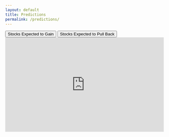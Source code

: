 ```yaml
---
layout: default
title: Predictions
permalink: /predictions/
---
```


<div class="tabs">
  <button id="Prediction1Btn" class="buttonlinks" onclick="openTable(event, 'Prediction1')">Stocks Expected to Gain</button>
  <button id="Prediction2Btn" class="buttonlinks" onclick="openTable(event, 'Prediction2')">Stocks Expected to Pull Back</button>
</div>

<div id="Prediction1" class="tabcontent">
  <iframe title="Stocks Expected to Gain +4.0% or More" aria-label="Table" id="datawrapper-chart-Hx7ah" src="https://datawrapper.dwcdn.net/Hx7ah" scrolling="no" frameborder="0" style="width: 0; min-width: 100% !important; border: none;" height="300" data-external="1">
  </iframe>
  <script type="text/javascript">!function(){"use strict";window.addEventListener("message",(function(a){if(void 0!==a.data["datawrapper-height"]){var e=document.querySelectorAll("iframe");for(var t in a.data["datawrapper-height"])for(var r=0;r<e.length;r++)if(e[r].contentWindow===a.source){var i=a.data["datawrapper-height"][t]+"px";e[r].style.height=i}}}))}();
  </script>
</div>

<div id="Prediction2" class="tabcontent" style="display:none;">
  <iframe title="Stocks Expected to Pull Back -1.5% or More" aria-label="Table" id="datawrapper-chart-mXOqs" src="https://datawrapper.dwcdn.net/mXOqs" scrolling="no" frameborder="0" style="width: 0; min-width: 100% !important; border: none;" height="300" data-external="1">
  </iframe>
  <script type="text/javascript">!function(){"use strict";window.addEventListener("message",(function(a){if(void 0!==a.data["datawrapper-height"]){var e=document.querySelectorAll("iframe");for(var t in a.data["datawrapper-height"])for(var r=0;r<e.length;r++)if(e[r].contentWindow===a.source){var i=a.data["datawrapper-height"][t]+"px";e[r].style.height=i}}}))}();
  </script>
</div>

<script>
document.addEventListener("DOMContentLoaded", function() {
  // Check if a previously selected tab is stored
  var selectedTab = localStorage.getItem('selectedTab');
  
  // If there's a stored selection, open that tab, otherwise default to the first tab
  if (selectedTab) {
    openTable(null, selectedTab);
    document.getElementById(selectedTab + "Btn").classList.add("active");
  } else {
    // Default to the first tab
    openTable(null, 'Prediction1');
    document.getElementById("Prediction1Btn").classList.add("active");
  }
});

function openTable(evt, predictionName) {
  var i, tabcontent, buttonlinks;
  tabcontent = document.getElementsByClassName("tabcontent");
  for (i = 0; i < tabcontent.length; i++) {
    tabcontent[i].style.display = "none";
  }
  buttonlinks = document.getElementsByClassName("buttonlinks");
  for (i = 0; i < buttonlinks.length; i++) {
    buttonlinks[i].className = buttonlinks[i].className.replace(" active", "");
  }
  document.getElementById(predictionName).style.display = "block";
  
  if (evt) {
    evt.currentTarget.className += " active";
    // Store the selected tab
    localStorage.setItem('selectedTab', predictionName);
  } else {
    // This handles the default active state without an event
    document.getElementById(predictionName + "Btn").className += " active";
  }
}
</script>
